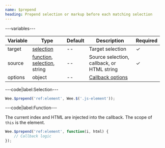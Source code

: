 ```yaml
---
name: $prepend
heading: Prepend selection or markup before each matching selection
---
```


---variables---

| Variable | Type | Default | Description | Required |
| -- | -- | -- | -- | -- |
| target | [selection](/script#selection) | -- | Target selection | ✓ |
| source | [function](/script/#functions), [selection](/script#selection), string | -- | Source selection, callback, or HTML string | ✓ |
| options | object | -- | [Callback options](/script/#functions) ||

---code|label:Selection---

```javascript
Wee.$prepend('ref:element', Wee.$('.js-element'));
```

---code|label:Function---

The current index and HTML are injected into the callback. The scope of ```this``` is the element.

```javascript
Wee.$prepend('ref:element', function(i, html) {
    // Callback logic
});
```